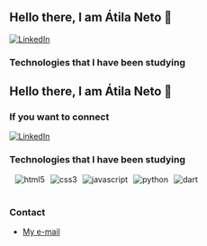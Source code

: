 
## Hello there, I am Átila Neto 👋

[![LinkedIn](https://img.shields.io/badge/LinkedIn-0077B5?style=for-the-badge&logo=linkedin&logoColor=white)](www.linkedin.com/in/átila-neto-439909258)

### Technologies that I have been studying

## Hello there, I am Átila Neto 👋

### If you want to connect
[![LinkedIn](https://img.shields.io/badge/LinkedIn-0077B5?style=for-the-badge&logo=linkedin&logoColor=white)](www.linkedin.com/in/átila-neto-439909258)

### Technologies that I have been studying

<div style="display: flex; gap: 10px; flex-wrap: wrap; align-items: center;"><br/> 
  <img alt="html5" src="https://img.shields.io/badge/HTML5-E34F26?style=for-the-badge&logo=html5&logoColor=white"/> 
  <img alt="css3" src="https://img.shields.io/badge/CSS3-1572B6?style=for-the-badge&logo=css3&logoColor=white"/> 
  <img alt="javascript" src="https://img.shields.io/badge/JavaScript-F7DF1E?style=for-the-badge&logo=javascript&logoColor=black"/> 
  <img alt="python" src="https://img.shields.io/badge/Python-3776AB?style=for-the-badge&logo=python&logoColor=white"/> 
  <img alt="dart" src="https://img.shields.io/badge/Dart-0175C2?style=for-the-badge&logo=dart&logoColor=white"/> 
</div><br/>

### Contact

- [My e-mail](atilaramosneto@gmail.com)
